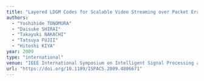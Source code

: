 ```yaml
---
title: "Layered LDGM Codes for Scalable Video Streaming over Packet Erasure Channels"
authors:
  - "Yoshihide TONOMURA"
  - "Daisuke SHIRAI"
  - "Takayuki NAKACHI"
  - "Tatsuya FUJII"
  - "Hitoshi KIYA"
year: 2009
type: "international"
venue: "IEEE International Symposium on Intelligent Signal Processing and Communication Systems, pp. TPM2-4-1, Bangkok, Thailand, 2009-02-09."
url: "https://doi.org/10.1109/ISPACS.2009.4806671"
---
```

